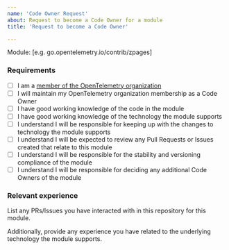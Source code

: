 ```yaml
---
name: 'Code Owner Request'
about: Request to become a Code Owner for a module
title: 'Request to become a Code Owner'

---
```


Module: [e.g. go.opentelemetry.io/contrib/zpages]

### Requirements

- [ ] I am a [member of the OpenTelemetry organization]
- [ ] I will maintain my OpenTelemetry organization membership as a Code Owner
- [ ] I have good working knowledge of the code in the module
- [ ] I have good working knowledge of the technology the module supports
- [ ] I understand I will be responsible for keeping up with the changes to technology the module supports
- [ ] I understand I will be expected to review any Pull Requests or Issues created that relate to this module
- [ ] I understand I will be responsible for the stability and versioning compliance of the module
- [ ] I understand I will be responsible for deciding any additional Code Owners of the module

[member of the OpenTelemetry organization]: https://github.com/open-telemetry/community/blob/main/community-membership.md#member

### Relevant experience

List any PRs/Issues you have interacted with in this repository for this module.

Additionally, provide any experience you have related to the underlying technology the module supports.
